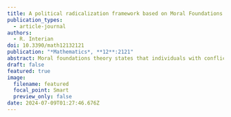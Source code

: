 ```yaml
---
title: A political radicalization framework based on Moral Foundations Theory
publication_types:
  - article-journal
authors:
  - R. Interian
doi: 10.3390/math12132121
publication: "*Mathematics*, **12**:2121"
abstract: Moral foundations theory states that individuals with conflicting political views base their behavior on different principles chosen from a small group of universal moral foundations. This study proposes using a set of widely accepted moral foundations (fairness, in-group loyalty, authority, and purity) as proxies to determine the degree of radicalization of online communities. A fifth principle, care, is generally surpassed by others that are higher in the radicalized groups' moral hierarchy. Moreover, the presented data-driven methodological framework proposes an alternative way to measure whether a community complies with a certain moral principle or foundation - not evaluating its speech, but its behavior through the interactions of its individuals, establishing a bridge between the structural features of the interaction network and the intensity of communities' radicalization regarding the considered moral foundations. Two foundations were assessed using the network's structural characteristics - in-group loyalty measured by group-level modularity, and authority evaluated using group domination, for detecting potential hierarchical substructures within the network. By analyzing a set of Pareto-optimal groups regarding a multidimensional moral relevance scale, the most radicalized communities were identified among those considered extreme in some of their attitudes or views. An application of the proposed framework is illustrated using real-world datasets. The radicalized communities' behavior exhibited increasing isolation, and their authorities and leaders showed growing domination over their audience. Differences were also detected between users' behavior and speech, showing that individuals tended to share more extreme in-group content than they publish - extreme views get more likes on social media.
draft: false
featured: true
image:
  filename: featured
  focal_point: Smart
  preview_only: false
date: 2024-07-09T01:27:46.676Z
---
```

